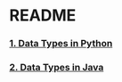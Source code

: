 # README

### [1. Data Types in Python](./data-types-in-python.ipynb)
### [2. Data Types in Java](./data-types-in-java.ipynb)
